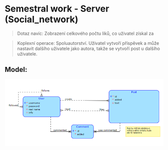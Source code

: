 # Semestral work - Server (Social_network)

> Dotaz navíc: Zobrazení celkového počtu liků, co uživatel získal za 

> Koplexní operace: Spoluautorství. Uživatel vytvoří příspěvek a může nastavit dalšího uživatele jako autora, takže se
vytvoří post u dalšího uživatele.

## Model:

<img src="resources_readme/img.png" alt="Model">